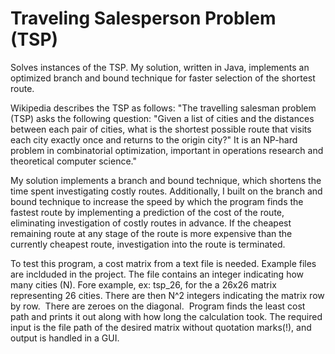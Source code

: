 # Traveling Salesperson Problem (TSP)

Solves instances of the TSP.  My solution, written in Java, implements an optimized branch and bound technique for faster selection of the shortest route.

Wikipedia describes the TSP as follows:
"The travelling salesman problem (TSP) asks the following question: "Given a list of cities and the distances between each pair of cities, what is the shortest possible route that visits each city exactly once and returns to the origin city?" It is an NP-hard problem in combinatorial optimization, important in operations research and theoretical computer science."

My solution implements a branch and bound technique, which shortens the time spent investigating costly routes. Additionally, I built on the branch and bound technique to increase the speed by which the program finds the fastest route by implementing a prediction of the cost of the route, eliminating investigation of costly routes in advance. If the cheapest remaining route at any stage of the route is more expensive than the currently cheapest route, investigation into the route is terminated. 

To test this program, a cost matrix from a text file is needed. Example files are inclduded in the project. The file contains an integer indicating how many cities (N). Fore example, ex: tsp_26, for the a 26x26 matrix representing 26 cities. There are then N^2 integers indicating the matrix row by row.  There are zeroes on the diagonal.  Program finds the least cost path and prints it out along with how long the calculation took. The required input is the file path of the desired matrix without quotation marks(!), and output is handled in a GUI.
  
